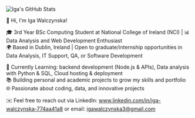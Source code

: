 ![Iga's GitHub Stats](https://github-readme-stats.vercel.app/api?username=igaaxwal&show_icons=true&count_private=true&theme=radical&card_width=460)

👋 Hi, I'm Iga Walczynska!

🎓 3rd Year BSc Computing Student at National College of Ireland (NCI) | 📊 Data Analysis and Web Development Enthusiast  
🌍 Based in Dublin, Ireland | Open to graduate/internship opportunities in Data Analysis, IT Support, QA, or Software Development

🌱 Currently Learning: backend development (Node.js & APIs), Data analysis with Python & SQL, Cloud hosting & deployment  
📚 Building personal and academic projects to grow my skills and portfolio  🌐 Passionate about coding, data, and innovative projects

✉️ Feel free to reach out via LinkedIn: www.linkedin.com/in/iga-walczynska-774aa41a8 or email: igawalczynska3@gmail.com
